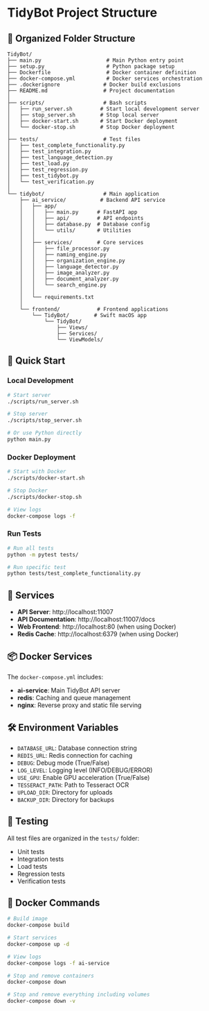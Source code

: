 # TidyBot Project Structure

## 📁 Organized Folder Structure

```
TidyBot/
├── main.py                     # Main Python entry point
├── setup.py                    # Python package setup
├── Dockerfile                  # Docker container definition
├── docker-compose.yml          # Docker services orchestration
├── .dockerignore              # Docker build exclusions
├── README.md                  # Project documentation
│
├── scripts/                   # Bash scripts
│   ├── run_server.sh         # Start local development server
│   ├── stop_server.sh        # Stop local server
│   ├── docker-start.sh       # Start Docker deployment
│   └── docker-stop.sh        # Stop Docker deployment
│
├── tests/                     # Test files
│   ├── test_complete_functionality.py
│   ├── test_integration.py
│   ├── test_language_detection.py
│   ├── test_load.py
│   ├── test_regression.py
│   ├── test_tidybot.py
│   └── test_verification.py
│
└── tidybot/                   # Main application
    ├── ai_service/           # Backend API service
    │   ├── app/
    │   │   ├── main.py      # FastAPI app
    │   │   ├── api/         # API endpoints
    │   │   ├── database.py  # Database config
    │   │   └── utils/       # Utilities
    │   │
    │   ├── services/        # Core services
    │   │   ├── file_processor.py
    │   │   ├── naming_engine.py
    │   │   ├── organization_engine.py
    │   │   ├── language_detector.py
    │   │   ├── image_analyzer.py
    │   │   ├── document_analyzer.py
    │   │   └── search_engine.py
    │   │
    │   └── requirements.txt
    │
    └── frontend/            # Frontend applications
        └── TidyBot/        # Swift macOS app
            └── TidyBot/
                ├── Views/
                ├── Services/
                └── ViewModels/
```

## 🚀 Quick Start

### Local Development
```bash
# Start server
./scripts/run_server.sh

# Stop server
./scripts/stop_server.sh

# Or use Python directly
python main.py
```

### Docker Deployment
```bash
# Start with Docker
./scripts/docker-start.sh

# Stop Docker
./scripts/docker-stop.sh

# View logs
docker-compose logs -f
```

### Run Tests
```bash
# Run all tests
python -m pytest tests/

# Run specific test
python tests/test_complete_functionality.py
```

## 🔌 Services

- **API Server**: http://localhost:11007
- **API Documentation**: http://localhost:11007/docs
- **Web Frontend**: http://localhost:80 (when using Docker)
- **Redis Cache**: http://localhost:6379 (when using Docker)

## 📦 Docker Services

The `docker-compose.yml` includes:
- **ai-service**: Main TidyBot API server
- **redis**: Caching and queue management
- **nginx**: Reverse proxy and static file serving

## 🛠️ Environment Variables

- `DATABASE_URL`: Database connection string
- `REDIS_URL`: Redis connection for caching
- `DEBUG`: Debug mode (True/False)
- `LOG_LEVEL`: Logging level (INFO/DEBUG/ERROR)
- `USE_GPU`: Enable GPU acceleration (True/False)
- `TESSERACT_PATH`: Path to Tesseract OCR
- `UPLOAD_DIR`: Directory for uploads
- `BACKUP_DIR`: Directory for backups

## 🧪 Testing

All test files are organized in the `tests/` folder:
- Unit tests
- Integration tests
- Load tests
- Regression tests
- Verification tests

## 🐳 Docker Commands

```bash
# Build image
docker-compose build

# Start services
docker-compose up -d

# View logs
docker-compose logs -f ai-service

# Stop and remove containers
docker-compose down

# Stop and remove everything including volumes
docker-compose down -v
```